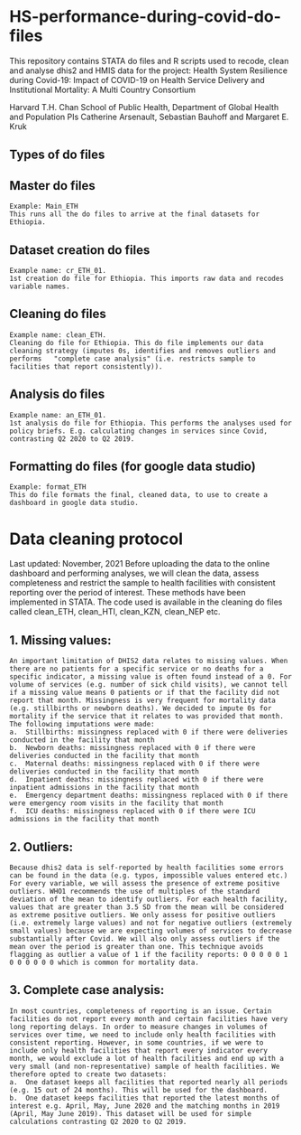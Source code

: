 # HS-performance-during-covid-do-files
This repository contains STATA do files and R scripts used to recode, clean and analyse dhis2 and HMIS data for the project: 
Health System Resilience during Covid-19: Impact of COVID-19 on Health Service Delivery and Institutional Mortality: A Multi Country Consortium

Harvard T.H. Chan School of Public Health, Department of Global Health and Population
PIs Catherine Arsenault, Sebastian Bauhoff and Margaret E. Kruk

## Types of do files
  ## Master do files
    Example: Main_ETH
    This runs all the do files to arrive at the final datasets for Ethiopia.  
  ## Dataset creation do files
    Example name: cr_ETH_01.
    1st creation do file for Ethiopia. This imports raw data and recodes variable names.
  ## Cleaning do files
    Example name: clean_ETH. 
    Cleaning do file for Ethiopia. This do file implements our data cleaning strategy (imputes 0s, identifies and removes outliers and performs   "complete case analysis" (i.e. restricts sample to facilities that report consistently)).  
  ## Analysis do files
    Example name: an_ETH_01.
    1st analysis do file for Ethiopia. This performs the analyses used for policy briefs. E.g. calculating changes in services since Covid, contrasting Q2 2020 to Q2 2019.
  ## Formatting do files (for google data studio)
    Example: format_ETH
    This do file formats the final, cleaned data, to use to create a dashboard in google data studio.
 
 # Data cleaning protocol 
   Last updated: November, 2021
    Before uploading the data to the online dashboard and performing analyses, we will clean the data, assess completeness and restrict the sample to health facilities with consistent reporting over the period of interest. These methods have been implemented in STATA. The code used is available in the cleaning do files called clean_ETH, clean_HTI, clean_KZN, clean_NEP etc.
## 1.	Missing values: 
    An important limitation of DHIS2 data relates to missing values. When there are no patients for a specific service or no deaths for a specific indicator, a missing value is often found instead of a 0. For volume of services (e.g. number of sick child visits), we cannot tell if a missing value means 0 patients or if that the facility did not report that month. Missingness is very frequent for mortality data (e.g. stillbirths or newborn deaths). We decided to impute 0s for mortality if the service that it relates to was provided that month. The following imputations were made:
    a.	Stillbirths: missingness replaced with 0 if there were deliveries conducted in the facility that month
    b.	Newborn deaths: missingness replaced with 0 if there were deliveries conducted in the facility that month
    c.	Maternal deaths: missingness replaced with 0 if there were deliveries conducted in the facility that month
    d.	Inpatient deaths: missingness replaced with 0 if there were inpatient admissions in the facility that month
    e.	Emergency department deaths: missingness replaced with 0 if there were emergency room visits in the facility that month
    f.	ICU deaths: missingness replaced with 0 if there were ICU admissions in the facility that month
## 2.	Outliers: 
    Because dhis2 data is self-reported by health facilities some errors can be found in the data (e.g. typos, impossible values entered etc.) For every variable, we will assess the presence of extreme positive outliers. WHO1 recommends the use of multiples of the standard deviation of the mean to identify outliers. For each health facility, values that are greater than 3.5 SD from the mean will be considered as extreme positive outliers. We only assess for positive outliers (i.e. extremely large values) and not for negative outliers (extremely small values) because we are expecting volumes of services to decrease substantially after Covid. We will also only assess outliers if the mean over the period is greater than one. This technique avoids flagging as outlier a value of 1 if the facility reports: 0 0 0 0 0 1 0 0 0 0 0 0 which is common for mortality data.
## 3.	Complete case analysis:
    In most countries, completeness of reporting is an issue. Certain facilities do not report every month and certain facilities have very long reporting delays. In order to measure changes in volumes of services over time, we need to include only health facilities with consistent reporting. However, in some countries, if we were to include only health facilities that report every indicator every month, we would exclude a lot of health facilities and end up with a very small (and non-representative) sample of health facilities. We therefore opted to create two datasets:
    a.	One dataset keeps all facilities that reported nearly all periods (e.g. 15 out of 24 months). This will be used for the dashboard. 
    b.	One dataset keeps facilities that reported the latest months of interest e.g. April, May, June 2020 and the matching months in 2019 (April, May June 2019). This dataset will be used for simple calculations contrasting Q2 2020 to Q2 2019.   






